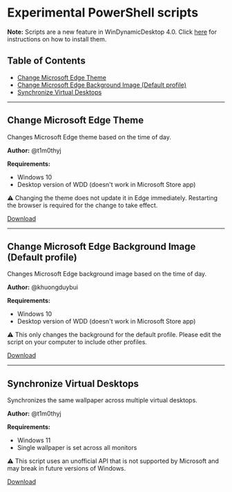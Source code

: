 # Experimental PowerShell scripts

**Note:** Scripts are a new feature in WinDynamicDesktop 4.0. Click [here](https://github.com/t1m0thyj/WinDynamicDesktop/wiki/Installing-scripts) for instructions on how to install them.

## Table of Contents

- [Change Microsoft Edge Theme](#change-microsoft-edge-theme)
- [Change Microsoft Edge Background Image (Default profile)](#change-microsoft-edge-background-image-default-profile)
- [Synchronize Virtual Desktops](#synchronize-virtual-desktops)

---

## Change Microsoft Edge Theme

Changes Microsoft Edge theme based on the time of day.

**Author:** @t1m0thyj

**Requirements:**
- Windows 10
- Desktop version of WDD (doesn't work in Microsoft Store app)

⚠️ Changing the theme does not update it in Edge immediately. Restarting the browser is required for the change to take effect.

[Download](/experimental/ChangeMicrosoftEdgeTheme.ps1?raw=true)

---

## Change Microsoft Edge Background Image (Default profile)

Changes Microsoft Edge background image based on the time of day.

**Author:** @khuongduybui

**Requirements:**
- Windows 10
- Desktop version of WDD (doesn't work in Microsoft Store app)

⚠️ This only changes the background for the default profile. Please edit the script on your computer to include other profiles.

[Download](/experimental/ChangeEdgeBackgroundDefault.ps1?raw=true)

---

## Synchronize Virtual Desktops

Synchronizes the same wallpaper across multiple virtual desktops.

**Author:** @t1m0thyj

**Requirements:**
- Windows 11
- Single wallpaper is set across all monitors

⚠️ This script uses an unofficial API that is not supported by Microsoft and may break in future versions of Windows.

[Download](/experimental/SyncVirtualDesktops.ps1?raw=true)
